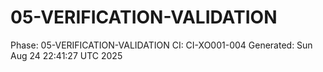 # 05-VERIFICATION-VALIDATION
Phase: 05-VERIFICATION-VALIDATION
CI: CI-XO001-004
Generated: Sun Aug 24 22:41:27 UTC 2025

